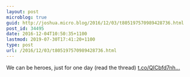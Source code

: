 ```yaml
---
layout: post
microblog: true
guid: http://joshua.micro.blog/2016/12/03/t805197570989428736.html
post_id: 34495
date: 2016-12-04T10:50:35+1100
lastmod: 2019-07-30T17:41:20+1100
type: post
url: /2016/12/03/t805197570989428736.html
---
```

We can be heroes, just for one day (read the thread) [t.co/QICbfd7nh...](https://t.co/QICbfd7nhn)
